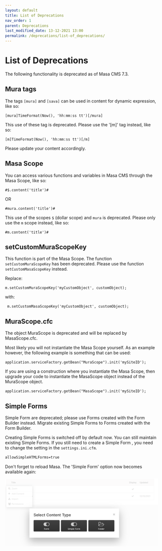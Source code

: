 ```yaml
---
layout: default
title: List of Deprecations
nav_order: 1
parent: Deprecations
last_modified_date: 13-12-2021 13:00
permalink: /deprecations/list-of_deprecations/
---
```


# List of Deprecations
The following functionality is deprecated as of Masa CMS 7.3.

##  Mura tags 
The tags `[mura]` and `[sava]` can be used in content for dynamic expression, like so:

```cfscript
[mura]TimeFormat(Now(), 'hh:mm:ss tt')[/mura]
```
    
This use of these tag is deprecated. Please use the '[m]' tag instead, like so:

```cfscript
[m]TimeFormat(Now(), 'hh:mm:ss tt')[/m]
```   

Please update your content accordingly.

## Masa Scope
You can access various functions and variables in Masa CMS through the Masa Scope, like so:

```cfscript
#$.content('title')#
```

OR

```cfscript
#mura.content('title')#
```

This use of the scopes `$` (dollar scope) and `mura` is deprecated. Please only use the `m` scope instead, like so:

```cfscript
#m.content('title')#
```

## setCustomMuraScopeKey
This function is part of the Masa Scope. The function `setCustomMuraScopeKey` has been deprecated. 
Please use the function `setCustomMasaScopeKey` instead.

Replace:

```cfscript
m.setCustomMuraScopeKey('myCustomObject', customObject);	
```

with:

```cfscript
 m.setCustomMasaScopeKey('myCustomObject', customObject);
 ```

## MuraScope.cfc
The object MuraScope is deprecated and will be replaced by MasaScope.cfc.

Most likely you will not instantiate the Masa Scope yourself. 
As an example however, the following example is something that can be used:

```cfscript
application.serviceFactory.getBean("MuraScope").init('mySiteID');
```

If you are using a construction where you instantiate the Masa Scope, then upgrade your code to instantiate the MasaScope object instead of the MuraScope object.

```cfscript
application.serviceFactory.getBean("MasaScope").init('mySiteID');
````

## Simple Forms
Simple Form are deprecated; please use Forms created with the Form Builder instead.
Migrate existing Simple Forms to Forms created with the Form Builder.

Creating Simple Forms is switched off by default now. You can still maintain existing Simple Forms.
If you still need to create a Simple Form , you need to change the setting in the `settings.ini.cfm`.

```markdown
allowSimpleHTMLForms=true
```

Don't forget to reload Masa.
The 'Simple Form' option now becomes available again:

![](/assets/06_deprecations/list_of_deprecations/deprecation_simple_forms_2.png)